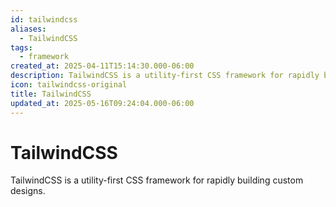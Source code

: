```yaml
---
id: tailwindcss
aliases:
  - TailwindCSS
tags:
  - framework
created_at: 2025-04-11T15:14:30.000-06:00
description: TailwindCSS is a utility-first CSS framework for rapidly building custom designs.
icon: tailwindcss-original
title: TailwindCSS
updated_at: 2025-05-16T09:24:04.000-06:00
---
```


# TailwindCSS

TailwindCSS is a utility-first CSS framework for rapidly building custom designs.


